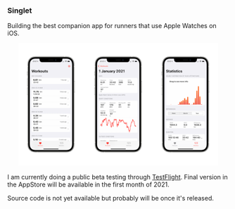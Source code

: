 ### Singlet

Building the best companion app for runners that use Apple Watches on iOS.

<div style="text-align:center">
 	<img src="resources/Singlet.PNG" style="width:90%;"/>
 </div>
 
 I am currently doing a public beta testing through [TestFlight](https://testflight.apple.com/join/dERbfWNx). Final version in the AppStore will be available in the first month of 2021.
 
 Source code is not yet available but probably will be once it's released.
